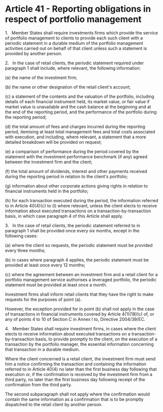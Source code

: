 # Article 41 - Reporting obligations in respect of portfolio management


1.   Member States shall require investments firms which provide the service of portfolio management to clients to provide each such client with a periodic statement in a durable medium of the portfolio management activities carried out on behalf of that client unless such a statement is provided by another person.

2.   In the case of retail clients, the periodic statement required under paragraph 1 shall include, where relevant, the following information:

(a) the name of the investment firm;

(b) the name or other designation of the retail client's account;

(c) a statement of the contents and the valuation of the portfolio, including details of each financial instrument held, its market value, or fair value if market value is unavailable and the cash balance at the beginning and at the end of the reporting period, and the performance of the portfolio during the reporting period;

(d) the total amount of fees and charges incurred during the reporting period, itemising at least total management fees and total costs associated with execution, and including, where relevant, a statement that a more detailed breakdown will be provided on request;

(e) a comparison of performance during the period covered by the statement with the investment performance benchmark (if any) agreed between the investment firm and the client;

(f) the total amount of dividends, interest and other payments received during the reporting period in relation to the client's portfolio;

(g) information about other corporate actions giving rights in relation to financial instruments held in the portfolio;

(h) for each transaction executed during the period, the information referred to in Article 40(4)(c) to (l) where relevant, unless the client elects to receive information about executed transactions on a transaction-by-transaction basis, in which case paragraph 4 of this Article shall apply.

3.   In the case of retail clients, the periodic statement referred to in paragraph 1 shall be provided once every six months, except in the following cases:

(a) where the client so requests, the periodic statement must be provided every three months;

(b) in cases where paragraph 4 applies, the periodic statement must be provided at least once every 12 months;

(c) where the agreement between an investment firm and a retail client for a portfolio management service authorises a leveraged portfolio, the periodic statement must be provided at least once a month.

Investment firms shall inform retail clients that they have the right to make requests for the purposes of point (a).

However, the exception provided for in point (b) shall not apply in the case of transactions in financial instruments covered by Article 4(1)(18)(c) of, or any of points 4 to 10 of Section C in Annex I to, Directive 2004/39/EC.

4.   Member States shall require investment firms, in cases where the client elects to receive information about executed transactions on a transaction-by-transaction basis, to provide promptly to the client, on the execution of a transaction by the portfolio manager, the essential information concerning that transaction in a durable medium.

Where the client concerned is a retail client, the investment firm must send him a notice confirming the transaction and containing the information referred to in Article 40(4) no later than the first business day following that execution or, if the confirmation is received by the investment firm from a third party, no later than the first business day following receipt of the confirmation from the third party.

The second subparagraph shall not apply where the confirmation would contain the same information as a confirmation that is to be promptly dispatched to the retail client by another person.

